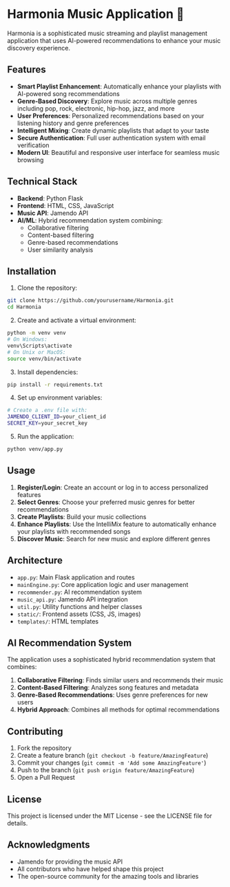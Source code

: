# Harmonia Music Application 🎵

Harmonia is a sophisticated music streaming and playlist management application that uses AI-powered recommendations to enhance your music discovery experience.

## Features 

- **Smart Playlist Enhancement**: Automatically enhance your playlists with AI-powered song recommendations
- **Genre-Based Discovery**: Explore music across multiple genres including pop, rock, electronic, hip-hop, jazz, and more
- **User Preferences**: Personalized recommendations based on your listening history and genre preferences
- **Intelligent Mixing**: Create dynamic playlists that adapt to your taste
- **Secure Authentication**: Full user authentication system with email verification
- **Modern UI**: Beautiful and responsive user interface for seamless music browsing

## Technical Stack 

- **Backend**: Python Flask
- **Frontend**: HTML, CSS, JavaScript
- **Music API**: Jamendo API
- **AI/ML**: Hybrid recommendation system combining:
  - Collaborative filtering
  - Content-based filtering
  - Genre-based recommendations
  - User similarity analysis

## Installation 

1. Clone the repository:
```bash
git clone https://github.com/yourusername/Harmonia.git
cd Harmonia
```

2. Create and activate a virtual environment:
```bash
python -m venv venv
# On Windows:
venv\Scripts\activate
# On Unix or MacOS:
source venv/bin/activate
```

3. Install dependencies:
```bash
pip install -r requirements.txt
```

4. Set up environment variables:
```bash
# Create a .env file with:
JAMENDO_CLIENT_ID=your_client_id
SECRET_KEY=your_secret_key
```

5. Run the application:
```bash
python venv/app.py
```

## Usage 

1. **Register/Login**: Create an account or log in to access personalized features
2. **Select Genres**: Choose your preferred music genres for better recommendations
3. **Create Playlists**: Build your music collections
4. **Enhance Playlists**: Use the IntelliMix feature to automatically enhance your playlists with recommended songs
5. **Discover Music**: Search for new music and explore different genres

## Architecture 

- `app.py`: Main Flask application and routes
- `mainEngine.py`: Core application logic and user management
- `recommender.py`: AI recommendation system
- `music_api.py`: Jamendo API integration
- `util.py`: Utility functions and helper classes
- `static/`: Frontend assets (CSS, JS, images)
- `templates/`: HTML templates

## AI Recommendation System 

The application uses a sophisticated hybrid recommendation system that combines:

1. **Collaborative Filtering**: Finds similar users and recommends their music
2. **Content-Based Filtering**: Analyzes song features and metadata
3. **Genre-Based Recommendations**: Uses genre preferences for new users
4. **Hybrid Approach**: Combines all methods for optimal recommendations

## Contributing 

1. Fork the repository
2. Create a feature branch (`git checkout -b feature/AmazingFeature`)
3. Commit your changes (`git commit -m 'Add some AmazingFeature'`)
4. Push to the branch (`git push origin feature/AmazingFeature`)
5. Open a Pull Request

## License 

This project is licensed under the MIT License - see the LICENSE file for details.

## Acknowledgments 

- Jamendo for providing the music API
- All contributors who have helped shape this project
- The open-source community for the amazing tools and libraries

